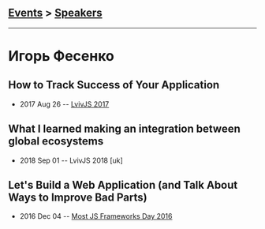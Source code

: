 ## [Events](../README.md) > [Speakers](../speakers.md)
---

# Игорь Фесенко

## How to Track Success of Your Application
- 2017 Aug 26 -- [LvivJS 2017](https://www.youtube.com/watch?v=4-c2v6297ak)    
## What I learned making an integration between global ecosystems
- 2018 Sep 01 -- LvivJS 2018 [uk]   
## Let&#39;s Build a Web Application (and Talk About Ways to Improve Bad Parts)
- 2016 Dec 04 -- [Most JS Frameworks Day 2016](https://frameworksdays.com/event/most-js-fwdays-2016/review/lets-build-a-web-application)    

